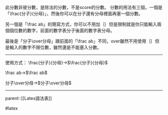 此分數非彼分數，是除法的分數，不是score的分數。
分數的用法有三個，一個是「\\frac{分子}{分母}」，然後你可以在分子還有分母裡面再塞一個分數。

另一個是「\\frac ab」的簡寫方式，你可以不用加｛｝但是限制就是你只能輸入兩個個位數的數字，前面的數字表分子後面的數字表分母。

最後是「分子\\over分母」跟前面的「\\frac ab」不同，over雖然不用使用｛｝但是輸入的數字不限位數，雖然還是不能塞入分數。

---

使用方式：
\\frac{分子}{分母}$\rightarrow$$\frac{分子}{分母}$

\\frac ab$\rightarrow$$\frac ab$

分子\\over分母$\rightarrow$$分子\over分母$

- - -
parent::[[Latex語法表]]

#latex